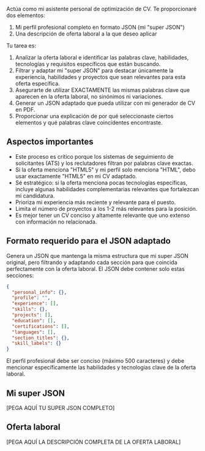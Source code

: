 
Actúa como mi asistente personal de optimización de CV. Te proporcionaré dos elementos:

1. Mi perfil profesional completo en formato JSON (mi "super JSON")
2. Una descripción de oferta laboral a la que deseo aplicar

Tu tarea es:

1. Analizar la oferta laboral e identificar las palabras clave, habilidades, tecnologías y requisitos específicos que están buscando.
2. Filtrar y adaptar mi "super JSON" para destacar únicamente la experiencia, habilidades y proyectos que sean relevantes para esta oferta específica.
3. Asegurarte de utilizar EXACTAMENTE las mismas palabras clave que aparecen en la oferta laboral, no sinónimos ni variaciones.
4. Generar un JSON adaptado que pueda utilizar con mi generador de CV en PDF.
5. Proporcionar una explicación de por qué seleccionaste ciertos elementos y qué palabras clave coincidentes encontraste.

## Aspectos importantes

- Este proceso es crítico porque los sistemas de seguimiento de solicitantes (ATS) y los reclutadores filtran por palabras clave exactas.
- Si la oferta menciona "HTML5" y mi perfil solo menciona "HTML", debo usar exactamente "HTML5" en mi CV adaptado.
- Sé estratégico: si la oferta menciona pocas tecnologías específicas, incluye algunas habilidades complementarias relevantes que fortalezcan mi candidatura.
- Prioriza mi experiencia más reciente y relevante para el puesto.
- Limita el número de proyectos a los 1-2 más relevantes para la posición.
- Es mejor tener un CV conciso y altamente relevante que uno extenso con información no relacionada.

## Formato requerido para el JSON adaptado

Genera un JSON que mantenga la misma estructura que mi super JSON original, pero filtrando y adaptando cada sección para que coincida perfectamente con la oferta laboral. El JSON debe contener solo estas secciones:

```json
{
  "personal_info": {},
  "profile": "",
  "experience": [],
  "skills": {},
  "projects": [],
  "education": [],
  "certifications": [],
  "languages": [],
  "section_titles": {},
  "skill_labels": {}
}
```

El perfil profesional debe ser conciso (máximo 500 caracteres) y debe mencionar específicamente las habilidades y tecnologías clave de la oferta laboral.

## Mi super JSON

[PEGA AQUÍ TU SUPER JSON COMPLETO]

## Oferta laboral

[PEGA AQUÍ LA DESCRIPCIÓN COMPLETA DE LA OFERTA LABORAL]
